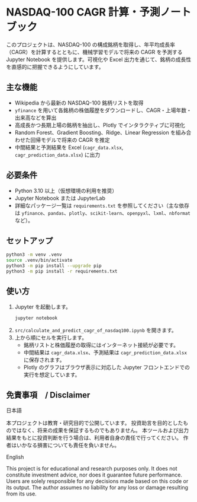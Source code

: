 # NASDAQ-100 CAGR 計算・予測ノートブック

このプロジェクトは、NASDAQ-100 の構成銘柄を取得し、年平均成長率（CAGR）を計算するとともに、機械学習モデルで将来の CAGR を予測する Jupyter Notebook を提供します。可視化や Excel 出力を通じて、銘柄の成長性を直感的に把握できるようにしています。

## 主な機能

- Wikipedia から最新の NASDAQ-100 銘柄リストを取得
- `yfinance` を用いて各銘柄の株価履歴をダウンロードし、CAGR・上場年数・出来高などを算出
- 高成長かつ長期上場の銘柄を抽出し、Plotly でインタラクティブに可視化
- Random Forest、Gradient Boosting、Ridge、Linear Regression を組み合わせた回帰モデルで将来の CAGR を推定
- 中間結果と予測結果を Excel (`cagr_data.xlsx`, `cagr_prediction_data.xlsx`) に出力

## 必要条件

- Python 3.10 以上（仮想環境の利用を推奨）
- Jupyter Notebook または JupyterLab
- 詳細なパッケージ一覧は `requirements.txt` を参照してください（主な依存は `yfinance`、`pandas`、`plotly`、`scikit-learn`、`openpyxl`、`lxml`、`nbformat` など）。

## セットアップ

```bash
python3 -m venv .venv
source .venv/bin/activate
python3 -m pip install --upgrade pip
python3 -m pip install -r requirements.txt
```

## 使い方

1. Jupyter を起動します。
   ```bash
   jupyter notebook
   ```
2. `src/calculate_and_predict_cagr_of_nasdaq100.ipynb` を開きます。
3. 上から順にセルを実行します。
   - 銘柄リストと株価履歴の取得にはインターネット接続が必要です。
   - 中間結果は `cagr_data.xlsx`、予測結果は `cagr_prediction_data.xlsx` に保存されます。
   - Plotly のグラフはブラウザ表示に対応した Jupyter フロントエンドでの実行を想定しています。

## 免責事項　/  Disclaimer
日本語

本プロジェクトは教育・研究目的で公開しています。
投資助言を目的としたものではなく、将来の成果を保証するものでもありません。
本ツールおよび出力結果をもとに投資判断を行う場合は、利用者自身の責任で行ってください。
作者はいかなる損害についても責任を負いません。

English

This project is for educational and research purposes only.
It does not constitute investment advice, nor does it guarantee future performance.
Users are solely responsible for any decisions made based on this code or its output.
The author assumes no liability for any loss or damage resulting from its use.
